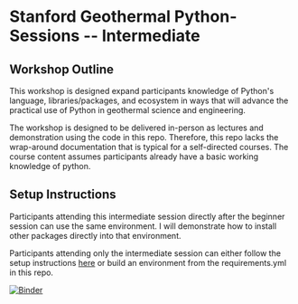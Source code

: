# Stanford Geothermal Python-Sessions -- Intermediate

## Workshop Outline

This workshop is designed expand participants knowledge of Python's language, libraries/packages, and ecosystem in ways that will advance the practical use of Python in geothermal science and engineering. 

The workshop is designed to be delivered in-person as lectures and demonstration using the code in this repo. Therefore, this repo lacks the wrap-around documentation that is typical for a self-directed courses. The course content assumes participants already have a basic working knowledge of python.

## Setup Instructions

Participants attending this intermediate session directly after the beginner session can use the same environment. I will demonstrate how to install other packages directly into that environment. 

Participants attending only the intermediate session can either follow the setup instructions [here](https://github.com/ICWallis/Stanford-Geothermal-Python-Sessions--Beginner) or build an environment from the requirements.yml in this repo. 

[![Binder](https://mybinder.org/badge_logo.svg)](https://mybinder.org/v2/gh/ICWallis/Stanford-Geothermal-Python-Sessions--Intermediate/main)